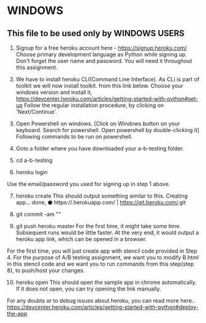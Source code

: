 # WINDOWS

## This file to be used only by WINDOWS USERS

1.  Signup for a free heroku account here - https://signup.heroku.com/
    Choose primary development language as Python while signing up.
    Don't forget the user name and  password. You will need it
    throughout this assignment.

2.   We have to install heroku CLI(Command Line Interface).
     As CLI is part of toolkit we will now install toolkit.
     from this link below. Choose your windows version and install it,
     https://devcenter.heroku.com/articles/getting-started-with-python#set-up
     Follow the regular installation procedure, by clicking on 'Next/Continue'.

3. Open Powershell on windows.
    [Click on Windows button on your keyboard. Search for powershell. Open powershell by
    double-clicking it]
    Following commands to be run on powershell.
4. Goto a folder where you have downloaded your a-b-testing folder.

5. cd a-b-testing

6. heroku login

 Use the email/password you used for signing up in step 1 above.

7. heroku create
  This should output something similar to this.
  Creating app... done, ⬢ <randomappname>
  https://<randomappname>.herokuapp.com/ | https://git.heroku.com/<randomappname>.git

8.  git commit -am "<Commit message>"

9.   git push heroku master
  For the first time, it might take some time. Subsequent runs would be little faster.
  At the very end, it would output a heroku app link, which can be opened in a browser.

  For the first time, you will just create app with stencil code provided in Step 4.
  For the purpose of A/B testing assignment, we want you to modify B.html in this
  stencil code and we want you to run commands from this step(step 8), to push/host your
  changes.

10. heroku open
  This should open the sample app in chrome automatically. If it does not open, you can
  try opening the link manually.

  For any doubts or to debug issues about heroku, you can read more here..
  https://devcenter.heroku.com/articles/getting-started-with-python#deploy-the-app
